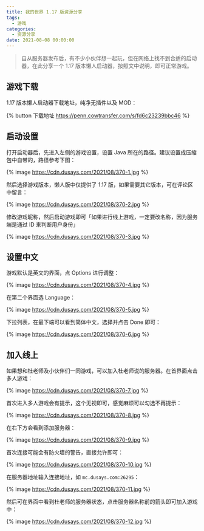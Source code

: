 ```yaml
---
title: 我的世界 1.17 版资源分享
tags:
  - 游戏
categories:
  - 资源分享
date: 2021-08-08 00:00:00
---
```


> 自从服务器发布后，有不少小伙伴想一起玩，但在网络上找不到合适的启动器，在此分享一个 1.17 版本懒人启动器，按照文中说明，即可正常游戏。

<!-- more -->

## 游戏下载

1.17 版本懒人启动器下载地址，纯净无插件以及 MOD：

{% button 下载地址 https://penn.cowtransfer.com/s/fd6c23239bbc46 %}

## 启动设置

打开启动器后，先进入左侧的游戏设置，设置 Java 所在的路径。建议设置成压缩包中自带的，路径参考下图：

{% image https://cdn.dusays.com/2021/08/370-1.jpg %}

然后选择游戏版本，懒人版中仅提供了 1.17 版，如果需要其它版本，可在评论区中留言：

{% image https://cdn.dusays.com/2021/08/370-2.jpg %}

修改游戏昵称，然后启动游戏即可「如果进行线上游戏，一定要改名称，因为服务端是通过 ID 来判断用户身份」

{% image https://cdn.dusays.com/2021/08/370-3.jpg %}

## 设置中文

游戏默认是英文的界面，点 Options 进行调整：

{% image https://cdn.dusays.com/2021/08/370-4.jpg %}

在第二个界面选 Language：

{% image https://cdn.dusays.com/2021/08/370-5.jpg %}

下拉列表，在最下端可以看到简体中文，选择并点击 Done 即可：

{% image https://cdn.dusays.com/2021/08/370-6.jpg %}


## 加入线上

如果想和杜老师及小伙伴们一同游戏，可以加入杜老师说的服务器。在首界面点击多人游戏：

{% image https://cdn.dusays.com/2021/08/370-7.jpg %}

首次进入多人游戏会有提示，这个无视即可，感觉麻烦可以勾选不再提示：

{% image https://cdn.dusays.com/2021/08/370-8.jpg %}

在右下方会看到添加服务器：

{% image https://cdn.dusays.com/2021/08/370-9.jpg %}

首次连接可能会有防火墙的警告，直接允许即可：

{% image https://cdn.dusays.com/2021/08/370-10.jpg %}

在服务器地址输入连接地址，如 `mc.dusays.com:26295`：

{% image https://cdn.dusays.com/2021/08/370-11.jpg %}

然后可在界面中看到杜老师的服务器状态，点击服务器名称前的箭头即可加入游戏中：

{% image https://cdn.dusays.com/2021/08/370-12.jpg %}

